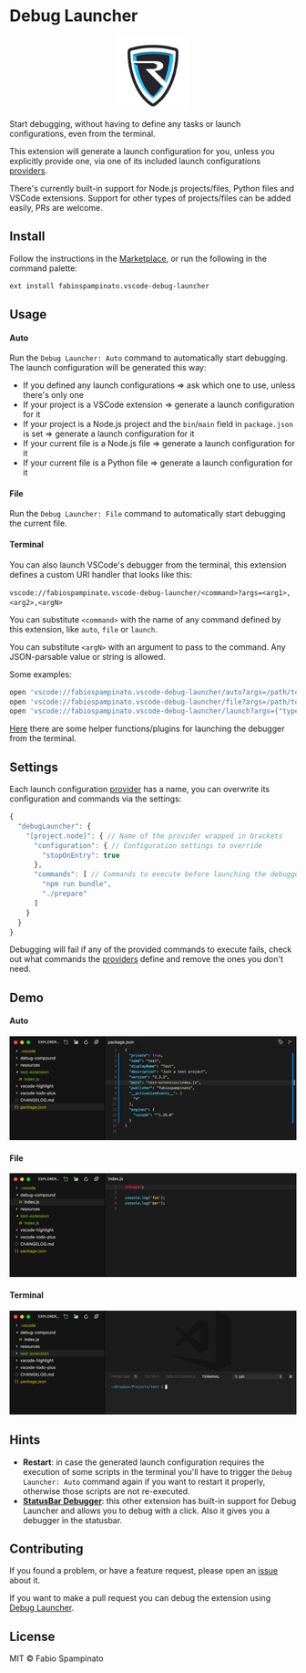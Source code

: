 # Debug Launcher

<p align="center">
  <img src="https://raw.githubusercontent.com/fabiospampinato/vscode-debug-launcher/master/resources/logo/logo.png" width="128" alt="Logo">
</p>

Start debugging, without having to define any tasks or launch configurations, even from the terminal.

This extension will generate a launch configuration for you, unless you explicitly provide one, via one of its included launch configurations [providers](https://github.com/fabiospampinato/vscode-debug-launcher/tree/master/src/providers).

There's currently built-in support for Node.js projects/files, Python files and VSCode extensions. Support for other types of projects/files can be added easily, PRs are welcome.

## Install

Follow the instructions in the [Marketplace](https://marketplace.visualstudio.com/items?itemName=fabiospampinato.vscode-debug-launcher), or run the following in the command palette:

```sh
ext install fabiospampinato.vscode-debug-launcher
```

## Usage

#### Auto

Run the `Debug Launcher: Auto` command to automatically start debugging. The launch configuration will be generated this way:

- If you defined any launch configurations => ask which one to use, unless there's only one
- If your project is a VSCode extension => generate a launch configuration for it
- If your project is a Node.js project and the `bin`/`main` field in `package.json` is set => generate a launch configuration for it
- If your current file is a Node.js file => generate a launch configuration for it
- If your current file is a Python file => generate a launch configuration for it

#### File

Run the `Debug Launcher: File` command to automatically start debugging the current file.

#### Terminal

You can also launch VSCode's debugger from the terminal, this extension defines a custom URI handler that looks like this:

`vscode://fabiospampinato.vscode-debug-launcher/<command>?args=<arg1>,<arg2>,<argN>`

You can substitute `<command>` with the name of any command defined by this extension, like `auto`, `file` or `launch`.

You can substitute `<argN>` with an argument to pass to the command. Any JSON-parsable value or string is allowed.

Some examples:

```sh
open 'vscode://fabiospampinato.vscode-debug-launcher/auto?args=/path/to/project' # Trigger `Debug Launcher: Auto` on the provided path
open 'vscode://fabiospampinato.vscode-debug-launcher/file?args=/path/to/foo.js' # Trigger `Debug Launcher: File` on the provided path
open 'vscode://fabiospampinato.vscode-debug-launcher/launch?args={"type":"node","name":"Foo","request":"launch","program":"/path/to/foo.js"}' # Launch the debugger using a custom launch configuration
```

[Here](docs/terminal.md) there are some helper functions/plugins for launching the debugger from the terminal.

## Settings

Each launch configuration [provider](https://github.com/fabiospampinato/vscode-debug-launcher/tree/master/src/providers) has a name, you can overwrite its configuration and commands via the settings:

```js
{
  "debugLauncher": {
    "[project.node]": { // Name of the provider wrapped in brackets
      "configuration": { // Configuration settings to override
        "stopOnEntry": true
      },
      "commands": [ // Commands to execute before launching the debugger
        "npm run bundle",
        "./prepare"
      ]
    }
  }
}
```

Debugging will fail if any of the provided commands to execute fails, check out what commands the [providers](https://github.com/fabiospampinato/vscode-debug-launcher/tree/master/src/providers) define and remove the ones you don't need.

## Demo

#### Auto

![Auto](resources/demo/auto.gif)

#### File

![File](resources/demo/file.gif)

#### Terminal

![Terminal](resources/demo/terminal.gif)

## Hints

- **Restart**: in case the generated launch configuration requires the execution of some scripts in the terminal you'll have to trigger the `Debug Launcher: Auto` command again if you want to restart it properly, otherwise those scripts are not re-executed.
- **[StatusBar Debugger](https://marketplace.visualstudio.com/items?itemName=fabiospampinato.vscode-statusbar-debugger)**: this other extension has built-in support for Debug Launcher and allows you to debug with a click. Also it gives you a debugger in the statusbar.

## Contributing

If you found a problem, or have a feature request, please open an [issue](https://github.com/fabiospampinato/vscode-debug-launcher/issues) about it.

If you want to make a pull request you can debug the extension using [Debug Launcher](https://marketplace.visualstudio.com/items?itemName=fabiospampinato.vscode-debug-launcher).

## License

MIT © Fabio Spampinato
